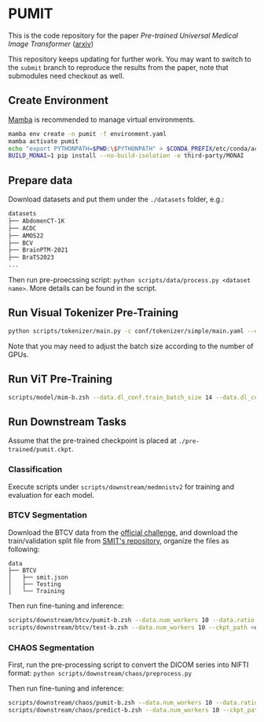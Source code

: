 # PUMIT

This is the code repository for the paper _Pre-trained Universal Medical Image Transformer_ ([arxiv](https://arxiv.org/abs/2312.07630))

This repository keeps updating for further work. You may want to switch to the `submit` branch to reproduce the results from the paper, note that submodules need checkout as well.

## Create Environment

[Mamba](https://mamba.readthedocs.io) is recommended to manage virtual environments. 

```zsh
mamba env create -n pumit -f environment.yaml
mamba activate pumit
echo "export PYTHONPATH=$PWD:\$PYTHONPATH" > $CONDA_PREFIX/etc/conda/activate.d/env_vars.sh
BUILD_MONAI=1 pip install --no-build-isolation -e third-party/MONAI
```

## Prepare data

Download datasets and put them under the `./datasets` folder, e.g.:

```zsh
datasets
├── AbdomenCT-1K
├── ACDC
├── AMOS22
├── BCV
├── BrainPTM-2021
├── BraTS2023
...
```

Then run pre-proecssing script: `python scripts/data/process.py <dataset name>`. More details can be found in the script.
## Run Visual Tokenizer Pre-Training

```zsh
python scripts/tokenizer/main.py -c conf/tokenizer/simple/main.yaml --data.dl_conf.train_batch_size 8 --data.dl_conf.num_workers 10 --training.benchmark true --model.quantize.mode soft --model.quantize.num_embeddings 1024 --loss.entropy_weight 1 --loss.quant_weight 0.03
```

Note that you may need to adjust the batch size according to the number of GPUs.

## Run ViT Pre-Training

```zsh
scripts/model/mim-b.zsh --data.dl_conf.train_batch_size 14 --data.dl_conf.num_workers 10 --model.tokenizer.path <tokenizer checkpoit path>
```

## Run Downstream Tasks

Assume that the pre-trained checkpoint is placed at `./pre-trained/pumit.ckpt`.

### Classification

Execute scripts under `scripts/downstream/medmnistv2` for training and evaluation for each model.

### BTCV Segmentation

Download the BTCV data from the [official challenge](https://www.synapse.org/#!Synapse:syn3193805), and download the train/validation split file from [SMIT's repository](https://github.com/The-Veeraraghavan-Lab/SMIT/blob/5d81399010dcf8c03a944544dc42b62603075b13/dataset/dataset_0.json), organize the files as following: 

```plain
data
├── BTCV
│   ├── smit.json
│   ├── Testing
│   └── Training
```

Then run fine-tuning and inference:

```zsh
scripts/downstream/btcv/pumit-b.zsh --data.num_workers 10 --data.ratio 1 --trainer.logger.name pumit-b --data.train_batch_size 4
scripts/downstream/btcv/test-b.zsh --data.num_workers 10 --ckpt_path <output checkpoint path> --trainer.logger.name pumit-b
```

### CHAOS Segmentation

First, run the pre-processing script to convert the DICOM series into NIFTI format: `python scripts/downstream/chaos/preprocess.py`

Then run fine-tuning and inference:

```zsh
scripts/downstream/chaos/pumit-b.zsh --data.num_workers 10 --data.ratio 1 --trainer.logger.name pumit-b --data.train_batch_size 8
scripts/downstream/chaos/predict-b.zsh --data.num_workers 10 --ckpt_path <output checkpoint path> --trainer.logger.name pumit-b
```
